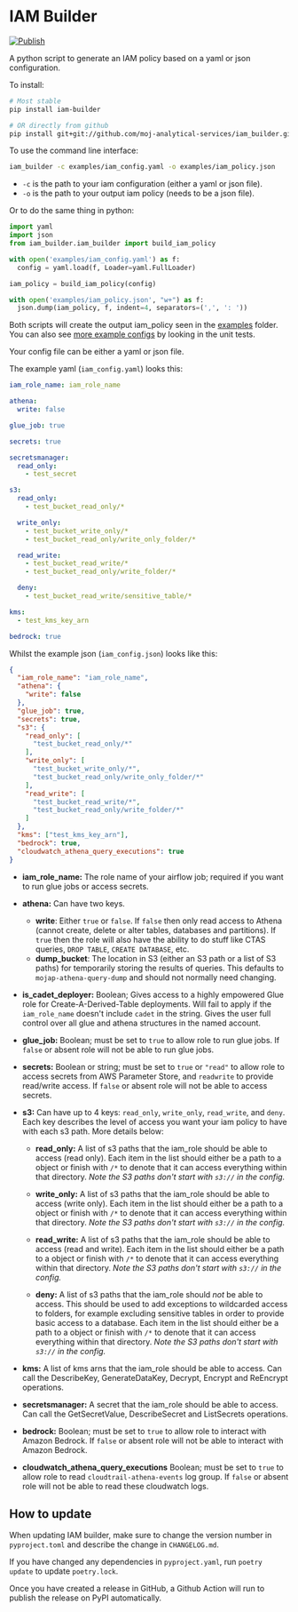 # IAM Builder

[![Publish](https://github.com/moj-analytical-services/iam_builder/actions/workflows/poetry-pypi-release.yml/badge.svg)](https://github.com/moj-analytical-services/iam_builder/actions/workflows/poetry-pypi-release.yml)

A python script to generate an IAM policy based on a yaml or json configuration.

To install:

```bash
# Most stable
pip install iam-builder

# OR directly from github
pip install git+git://github.com/moj-analytical-services/iam_builder.git#egg=iam_builder
```

To use the command line interface:

```bash
iam_builder -c examples/iam_config.yaml -o examples/iam_policy.json
```

- `-c` is the path to your iam configuration (either a yaml or json file).
- `-o` is the path to your output iam policy (needs to be a json file).

Or to do the same thing in python:

```python
import yaml
import json
from iam_builder.iam_builder import build_iam_policy

with open('examples/iam_config.yaml') as f:
  config = yaml.load(f, Loader=yaml.FullLoader)

iam_policy = build_iam_policy(config)

with open('examples/iam_policy.json', "w+") as f:
  json.dump(iam_policy, f, indent=4, separators=(',', ': '))
```

Both scripts will create the output iam_policy seen in the [examples](examples/) folder. You can also see [more example configs](tests/test_config/) by looking in the unit tests.

Your config file can be either a yaml or json file.

The example yaml (`iam_config.yaml`) looks this:

```yaml
iam_role_name: iam_role_name

athena:
  write: false

glue_job: true

secrets: true

secretsmanager:
  read_only:
    - test_secret

s3:
  read_only:
    - test_bucket_read_only/*

  write_only:
    - test_bucket_write_only/*
    - test_bucket_read_only/write_only_folder/*

  read_write:
    - test_bucket_read_write/*
    - test_bucket_read_only/write_folder/*

  deny:
    - test_bucket_read_write/sensitive_table/*

kms:
  - test_kms_key_arn

bedrock: true
```

Whilst the example json (`iam_config.json`) looks like this:

```json
{
  "iam_role_name": "iam_role_name",
  "athena": {
    "write": false
  },
  "glue_job": true,
  "secrets": true,
  "s3": {
    "read_only": [
      "test_bucket_read_only/*"
    ],
    "write_only": [
      "test_bucket_write_only/*",
      "test_bucket_read_only/write_only_folder/*"
    ],
    "read_write": [
      "test_bucket_read_write/*",
      "test_bucket_read_only/write_folder/*"
    ]
  },
  "kms": ["test_kms_key_arn"],
  "bedrock": true,
  "cloudwatch_athena_query_executions": true
}
```

- **iam_role_name:** The role name of your airflow job; required if you want to run glue jobs or access secrets.

- **athena:** Can have two keys.
  - **write**: Either `true` or `false`. If `false` then only read access to Athena (cannot create, delete or alter tables, databases and partitions). If `true` then the role will also have the ability to do stuff like CTAS queries, `DROP TABLE`, `CREATE DATABASE`, etc.
  - **dump_bucket**: The location in S3 (either an S3 path or a list of S3 paths) for temporarily storing the results of queries. This defaults to `mojap-athena-query-dump` and should not normally need changing.

- **is_cadet_deployer:** Boolean; Gives access to a highly empowered Glue role for Create-A-Derived-Table deployments. Will fail to apply if the `iam_role_name` doesn't include `cadet` in the string. Gives the user full control over all glue and athena structures in the named account.

- **glue_job:** Boolean; must be set to `true` to allow role to run glue jobs. If `false` or absent role will not be able to run glue jobs.

- **secrets:** Boolean or string; must be set to `true` or `"read"` to allow role to access secrets from AWS Parameter Store, and `readwrite` to provide read/write access. If `false` or absent role will not be able to access secrets.

- **s3:** Can have up to 4 keys: `read_only`, `write_only`, `read_write`, and `deny`. Each key describes the level of access you want your iam policy to have with each s3 path. More details below:

  - **read_only:** A list of s3 paths that the iam_role should be able to access (read only). Each item in the list should either be a path to a object or finish with `/*` to denote that it can access everything within that directory. _Note the S3 paths don't start with `s3://` in the config._

  - **write_only:** A list of s3 paths that the iam_role should be able to access (write only). Each item in the list should either be a path to a object or finish with `/*` to denote that it can access everything within that directory. _Note the S3 paths don't start with `s3://` in the config._

  - **read_write:** A list of s3 paths that the iam_role should be able to access (read and write). Each item in the list should either be a path to a object or finish with `/*` to denote that it can access everything within that directory. _Note the S3 paths don't start with `s3://` in the config._

  - **deny:** A list of s3 paths that the iam_role should _not_ be able to access. This should be used to add exceptions to wildcarded access to folders, for example excluding sensitive tables in order to provide basic access to a database. Each item in the list should either be a path to a object or finish with `/*` to denote that it can access everything within that directory. _Note the S3 paths don't start with `s3://` in the config._

- **kms:** A list of kms arns that the iam_role should be able to access. Can call the DescribeKey, GenerateDataKey, Decrypt, Encrypt and ReEncrypt
  operations.

- **secretsmanager:** A secret that the iam_role should be able to access. Can call the GetSecretValue, DescribeSecret and ListSecrets operations.

- **bedrock:** Boolean; must be set to `true` to allow role to interact with Amazon Bedrock. If `false` or absent role will not be able to interact with Amazon Bedrock.

- **cloudwatch_athena_query_executions** Boolean; must be set to `true` to allow role to read `cloudtrail-athena-events` log group. If `false` or absent role will not be able to read these cloudwatch logs.

## How to update

When updating IAM builder, make sure to change the version number in `pyproject.toml` and describe the change in `CHANGELOG.md`.

If you have changed any dependencies in `pyproject.yaml`, run `poetry update` to update `poetry.lock`.

Once you have created a release in GitHub, a Github Action will run to publish the release on PyPI automatically.

